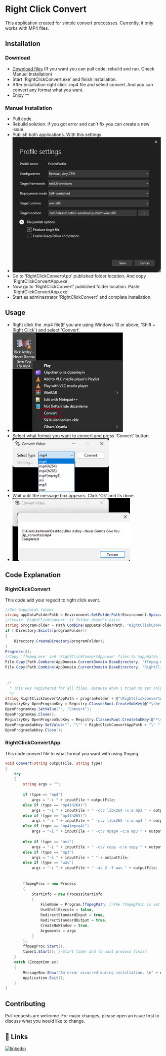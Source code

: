 # Right Click Convert

This application created for simple convert proccesses. Currently, it only works with MP4 files.

## Installation
### Download
- [Download files](https://drive.google.com/file/d/1ri4Xgw-qq2PVcDTI_m44hOyh4rGzSJrh/view?usp=sharing) (If you want you can pull code, rebuild and run. Check Manuel Installation)
- Start 'RightClickConvert.exe' and finish installation.
- After installation right click .mp4 file and select convert. And you can convert any format what you want.
- Enjoy ^^

### Manuel Installation
- Pull code.
- Rebuild solution. If you got error and can't fix you can create a new issue.
- Publish both applications. With this settings 
- ![image](https://github.com/kemkum53/RightClickConvert/blob/master/readme_files/ss_1.png?raw=false)
- Go to 'RightClickConvertApp' published folder location. And copy 'RightClickConvertApp.exe'.
- Now go to 'RightClickConvert' published folder location. Paste 'RightClickConvertApp.exe'
- Start as adminastrator 'RightClickConvert' and complate installation.

## Usage
- Right click the .mp4 file(If you are using Windows 10 or above, 'Shift + Right Click') and select 'Convert'. 
- ![image](https://github.com/kemkum53/RightClickConvert/blob/master/readme_files/ss_2.png?raw=false)
- Select what format you want to convert and press 'Convert' button. 
- ![image](https://github.com/kemkum53/RightClickConvert/blob/master/readme_files/ss_3.png?raw=false)
- Wait until the message box appears. Click 'Ok' and its done. 
- ![image](https://github.com/kemkum53/RightClickConvert/blob/master/readme_files/ss_4.png?raw=false)

## Code Explanation
### RightClickConvert
This code add your regedit to right click event.
```csharp
//Get %appdata% folder
string appDataFolderPath = Environment.GetFolderPath(Environment.SpecialFolder.ApplicationData);
//Create 'RightClickConvert' if folder dosen't exist
string programFolder = Path.Combine(appDataFolderPath, "RightClickConvert");
if (!Directory.Exists(programFolder))
{
	Directory.CreateDirectory(programFolder);
}
Progress(4);
//Copy 'ffmpeg.exe' and 'RightClickConvertApp.exe' files to %appdata% folder
File.Copy(Path.Combine(AppDomain.CurrentDomain.BaseDirectory, "ffmpeg.exe"), programFolder + "\\ffmpeg.exe", true);
File.Copy(Path.Combine(AppDomain.CurrentDomain.BaseDirectory, "RightClickConvertApp.exe"), programFolder + "\\RightClickConvertApp.exe", true);


 /*
  * This key registered for all files. Because when i tried to set only .mp4 files it didn't worked.
  */
string RightClickConvertAppPath = programFolder + @"\RightClickConvertApp.exe";
RegistryKey OpenProgramKey = Registry.ClassesRoot.CreateSubKey(@"*\shell\Convert"); 
OpenProgramKey.SetValue("", "Convert");
OpenProgramKey.Close();
RegistryKey OpenProgramSubKey = Registry.ClassesRoot.CreateSubKey(@"*\shell\Convert\command");
OpenProgramSubKey.SetValue("", "\"" + RightClickConvertAppPath + "\" " + "-i \"%1\"");
OpenProgramSubKey.Close();
```

### RightClickConvertApp
This code convert file to what format you want with using ffmpeg. 
```csharp
void Convert(string outputFile, string type)
{
    try
    {
        string args = "";

        if (type == "mp4")
            args = "-i " + inputFile + outputFile;
        else if (type == "mp4(h264)")
            args = "-i " + inputFile + " -c:v libx264 -c:a mp3 " + outputFile;
        else if (type == "mp4(h265)")
            args = "-i " + inputFile + " -c:v libx265 -c:a mp3 " + outputFile;
        else if (type == "mp4(mpeg4)")
            args = "-i " + inputFile + " -c:v mpeg4 -c:a mp3 " + outputFile;

        else if (type == "avi")
            args = "-i " + inputFile + " -c:v copy -c:a copy " + outputFile;
        else if (type == "mp3")
            args = "-i " + inputFile + " " + outputFile;
        else if (type == "wav")
            args = "-i " + inputFile + " -ac 2 -f wav " + outputFile;


        ffmpegProc = new Process
        {
            StartInfo = new ProcessStartInfo
            {
                FileName = Program.ffmpegPath, //The ffmpegPath is set when the program is started.
                UseShellExecute = false,
                RedirectStandardInput = true,
                RedirectStandardOutput = true,
                CreateNoWindow = true,
                Arguments = args
            }
        };
        ffmpegProc.Start();
        timer1.Start(); //Start timer and to wait process finish
    }
    catch (Exception ex)
    {
        MessageBox.Show("An error occurred during installation. \n" + ex);
        Application.Exit();
    }
}
```

## Contributing

Pull requests are welcome. For major changes, please open an issue first
to discuss what you would like to change.

## 🔗 Links
[![linkedin](https://img.shields.io/badge/linkedin-0A66C2?style=for-the-badge&logo=linkedin&logoColor=white)](https://www.linkedin.com/in/kemal-kondak%C3%A7%C4%B1-b62173157/)

